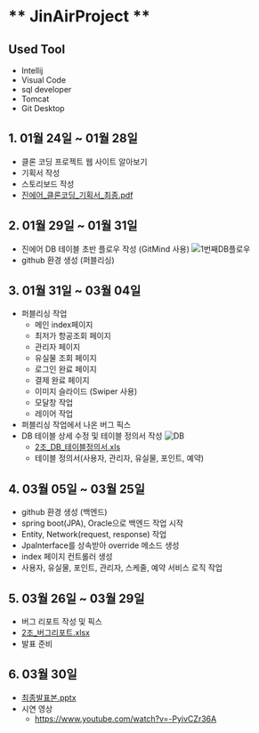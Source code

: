 # ** JinAirProject **

## Used Tool
* Intellij
* Visual Code
* sql developer
* Tomcat
* Git Desktop

## 1. 01월 24일 ~ 01월 28일
* 클론 코딩 프로젝트 웹 사이트 알아보기
* 기획서 작성
* 스토리보드 작성
* [진에어_클론코딩_기획서_최종.pdf](https://github.com/jwjwLee99/JinAirProject/files/8414363/_._._.pdf)

## 2. 01월 29일 ~ 01월 31일
* 진에어 DB 테이블 초반 플로우 작성 (GitMind 사용)
  ![1번째DB플로우](https://user-images.githubusercontent.com/77048470/161666955-5ff1b304-80b6-4535-b54c-e755922fc5ff.jpeg)
* github 환경 생성 (퍼블리싱)

## 3. 01월 31일 ~ 03월 04일
* 퍼블리싱 작업
  * 메인 index페이지
  * 최저가 항공조회 페이지
  * 관리자 페이지
  * 유실물 조회 페이지
  * 로그인 완료 페이지
  * 결제 완료 페이지
  * 이미지 슬라이드 (Swiper 사용)
  * 모달창 작업
  * 레이어 작업
* 퍼블리싱 작업에서 나온 버그 픽스
* DB 테이블 상세 수정 및 테이블 정의서 작성
  ![DB](https://user-images.githubusercontent.com/77048470/161667843-0ffbd404-3cc9-419f-8fd2-4bd34a010e25.jpeg)
  * [2조_DB_테이블정의서.xls](https://github.com/jwjwLee99/JinAirProject/files/8414415/2._DB_.xls)
  * 테이블 정의서(사용자, 관리자, 유실물, 포인트, 예약)

## 4. 03월 05일 ~ 03월 25일
* github 환경 생성 (백엔드)
* spring boot(JPA), Oracle으로 백엔드 작업 시작
* Entity, Network(request, response) 작업
* JpaInterface를 상속받아 override 메소드 생성
* index 페이지 컨트롤러 생성
* 사용자, 유실물, 포인트, 관리자, 스케줄, 예약 서비스 로직 작업

## 5. 03월 26일 ~ 03월 29일
* 버그 리포트 작성 및 픽스
* [2조_버그리포트.xlsx](https://github.com/jwjwLee99/JinAirProject/files/8414677/2._.xlsx)
* 발표 준비

## 6. 03월 30일
* [최종발표본.pptx](https://github.com/jwjwLee99/JinAirProject/files/8424405/default.pptx)
* 시연 영상
  * https://www.youtube.com/watch?v=-PyivCZr36A
